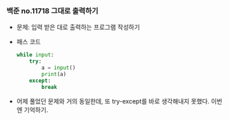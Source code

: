 ### 백준 no.11718 그대로 출력하기

- 문제: 입력 받은 대로 출력하는 프로그램 작성하기
  
  

- 패스 코드
  
  ```python
  while input:
      try:
          a = input()
          print(a)
      except:
          break
  
  ```



- 어제 풀었던 문제와 거의 동일한데, 또 try-except를 바로 생각해내지 못했다. 이번엔 기억하기.
